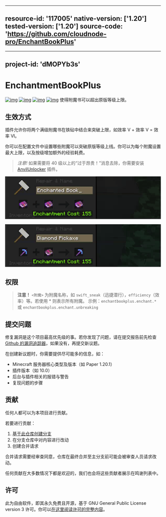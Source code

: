 <!-- resoource:info_spigot -->
---
resource-id: '117005'
native-version: ['1.20']
tested-version: ['1.20']
source-code: 'https://github.com/cloudnode-pro/EnchantBookPlus'
---
<!-- resource:info_modrinth -->
---
project-id: 'dMOPYb3s'
---

<!-- resource: description -->
# EnchantmentBookPlus

[![img](https://github.com/cloudnode-pro/EnchantBookPlus/actions/workflows/codeql.yml/badge.svg)](https://github.com/cloudnode-pro/EnchantBookPlus/actions/workflows/codeql.yml) [![img](https://img.shields.io/badge/Modrinth-%2326292f?logo=modrinth)](https://modrinth.com/plugin/dMOPYb3s/) [![img](https://img.shields.io/modrinth/game-versions/dMOPYb3s)](https://modrinth.com/plugin/dMOPYb3s/) [![img](https://img.shields.io/modrinth/dt/dMOPYb3s)](https://modrinth.com/plugin/dMOPYb3s/)
使得附魔书可以超出原版等级上限。

## 生效方式

插件允许你将两个满级附魔书在铁砧中结合来突破上限，如效率 V + 效率 V = 效率 VI。

你可以在配置文件中设置哪些附魔可以突破原版等级上线。你可以为每个附魔设置最大上限，以及按级增加额外的经验耗费。

> *注意!* 如果需要将 40 级以上的“过于昂贵！”消息去除，你需要安装 [AnvilUnlocker](https://github.com/Jikoo/AnvilUnlocker/releases/latest) 插件。

![img](images/image1.gif)

![img](images/image2.gif)

## 权限

> **注意！** `<附魔>` 为附魔名称，如 `swift_sneak`（迅捷潜行），`efficiency`（效率）等。若使用 * 则表示所有附魔。
> 示例：`enchantbookplus.enchant.*` 或  `enchantbookplus.enchant.unbreaking`

## 提交问题

修复漏洞是这个项目最高优先级的事。若你发现了问题，请在提交报告前先检查 [Github 的漏洞追踪器](https://github.com/cloudnode-pro/EnchantBookPlus/issues)，如果没有，再提交新议题。

在创建新议题时，你需要提供尽可能多的信息，如：

* Minecraft 服务器核心类型及版本（如 Paper 1.20.1）
* 插件版本（如 10.0）
* 后台与插件相关的报错与警告
* 复现问题的步骤

## 贡献

任何人都可以为本项目进行贡献。

若要进行贡献：

1. [基于此仓库创建分支](https://github.com/cloudnode-pro/EnchantBookPlus/fork)
2. 在分支仓库中对内容进行改动
3. 创建合并请求

合并请求需要经审查同意，仓库在最终合并至主分支前可能会被审查人员请求改动。

任何贡献在大多数情况下都是欢迎的，我们也会将这些贡献者展示在鸣谢列表中。

## 许可

此为自由软件，即其永久免费且开源，基于 GNU General Public License version 3 许可。你可以[在这里阅读许可的完整内容](https://github.com/cloudnode-pro/EnchantBookPlus/blob/main/LICENSE)。
